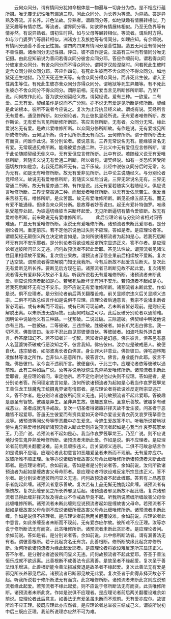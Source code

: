 <!-- { "loadSidebar": true } -->
　　云何众同分。谓有情同分犹如命根体是一物遍与一切身分为依。是不相应行蕴所摄。唯无覆无记性唯有漏通三界。问此众同分。为长养为等流。为异熟。答是异熟及等流。非长养。非色法故。异熟者。谓趣同分等。如地狱趣有情展转相似。乃至天趣等有情亦然。等流者。谓界同分等。如欲界有情展转相似。乃至无色界等有情亦然。有说异熟者。谓初生时得。如与父母等展转相似。等流者。谓后时方得。如与沙门婆罗门等展转相似。洲渚方土及族姓等有情同分。如理应知。有余师说。有情同分通善不善无记性摄。谓四向四果有情同分是善性摄。造五无间业有情同分不善性摄。诸余同分无记性摄。评曰。彼不应作是说。法虽有三种而有情同分唯无记摄。由此应知前说为善问若得众同分彼舍众同分耶。答应作顺前句。谓若得众同分彼定舍众同分。有舍众同分而不得众同分。谓阿罗汉般涅槃时。问若死此生彼时定舍众同分得众同分耶。答应作四句。有死此生彼而不舍众同分不得众同分。如地狱死还生地狱。乃至天死还生天等。有舍众同分得众同分。而非死此生彼。谓入正性离生等位。有死此生彼亦舍众同分亦得众同分。谓地狱等死生异趣等。有不死此生彼亦不舍众同分不得众同分。谓除前相。无有爱当言见所断修所断耶。乃至广说。问何故作此论。答为欲分别契经义故。谓契经说。爱有三种。一欲爱。二有爱。三无有爱。契经虽作是说而不广分别。亦不说无有爱是见所断是修所断。契经是此论根本。彼所不说者今应说之。复次为止异执显经义故。谓或有说。契经所言无有爱者。通见修所断。如分别论者。为止彼执显经所说。无有爱者唯修所断。故作斯论。无有爱当言见所断修所断耶。答应言修所断。无有者。众同分无常。缘此爱说名无有爱。是故此爱唯修所断。以众同分修所断故。有作是说。无有爱或见所断或修所断。云何见所断。谓于见所断法无有而贪。云何修所断。谓于修所断法无有而贪。问谁作此说。答分别论者。彼说意言。三界无常说名无有。能缘彼贪名无有爱。无常既通见修所断。能缘彼爱亦通二种。于此义中无有爱但应言修所断。谓于此论随顺契经无倒义中。无有爱但应言修所断。此中有说。若随经义说无有爱唯修所断。若随实义说无有爱通二所断。所以者何。谓契经说。如有一类恐怖苦受所逼切故作如是念。若我死后断坏无有。岂不乐哉。此经中说彼众同分后时无常。名为无有。如是无有唯修所断。故无有爱非见所断。此中论主说随经义。与分别论者竞释经义。故说无有爱唯修所断。若随实义如后当说。三界无常说名无有。三界无常通二所断。故无有爱亦通二种。有作是说。此无有爱若随实义若随经义。俱应说言唯修所断。三界无常虽通二种。而起爱者唯修所断。以无有爱依厌苦生。但爱当来苦器无有。唯修所断。是众苦器。故无有爱唯修所断。断见虽缘五部无有。而无有爱不能通缘。但缘当来众同分断。是故尊者妙音说曰。起无有爱补特伽罗。唯缘执受蕴界处起。为彼逼切缘彼当来断坏起爱。无见所断逼切有情令爱彼断。故无有爱唯修所断。前来略说无有爱唯修所断。
　　此后应理论者与分别论者相对问答难通。广显无有爱唯修所断。汝说无有爱唯修所断。诸预流者未断此爱耶者。是分别论者问。重定前宗。若不定他宗说他过失则不应理。答如是者。是应理论者答。谓顺契经无颠倒义所立决定故言如是。汝何所欲诸预流者为起如是心。若我死后断坏无有岂不安乐耶者。是分别论者将欲设难反定所宗显违正义。答不尔者。是应理论者遮彼所问显义无违。问何故预流者不起此爱耶。答见法性故。谓预流者见诸法性因果相续故不爱断。复次信业果故。谓预流者深信业果前后相续故不爱断。复次了达空故。谓预流者得空解脱门知无我我所。今有后断故不起爱贪后断灭。复次此无有爱断见所长养。要断见后方现在前。诸预流者已断断见故不起此爱。复次诸预流者得无有爱非择灭故必不复起。听我所说若无有爱唯修所断。诸预流者未断此爱。则应说预流者起如是心。若我死后断坏无有岂不安乐。若预流者不起如是心。若我死后断坏无有岂不安乐。则不应说无有爱唯修所断。诸预流者未断此爱。作如是说。俱不应理者。是分别论者前后两关翻覆设难。前关显顺宗违义后关显顺义违宗。二俱不可故总结言作如是说俱不应理。应理论者后通意言。我宗不说诸未断者皆必现前。或有未断而不现前。或有已断可现前故。若未断者皆必现前。是则应无解脱出离。以未断法无边际故。设起何时起之可尽。此后反破分别论者以通前难。因明论中说破他义有三种路。一犹预破。二说过破。三除遣破。佛契经中明破他说亦有三路。一胜彼破。二等彼破。三违宗破。胜彼破者。如长爪梵志白佛言。我一切不忍。佛告彼曰。汝亦不忍此自见耶彼便自伏。等彼破者。如波吒梨外道白佛言。乔答摩知幻不。若不知者非一切智。若知者应是幻惑。佛告彼言。俱茶邑有恶人名蓝婆铸茶破戒行恶汝知之不。彼言我知。佛告彼曰。汝亦应是破戒恶人。彼便自伏。违宗破者。如邬波离长者白佛言。身业罪大非意业。佛告彼曰。弹宅迦林羯凌伽林等谁之所作。岂非仙人恶意所作。彼答言尔。佛言。身业能作此耶。彼言不能。佛告彼曰。汝今岂不违前所言。彼便自伏。于此三中。应理论者依等彼破以通前难。此有三种如后广说。汝等亦说地狱傍生鬼异熟爱唯修所断。诸预流者未断此爱耶者。是应理论者问。审定他宗。若不定他宗说他过失则不应理。答如是者。是分别论者答。所问理定故言如是。汝何所欲诸预流者为起如是心我当作哀罗筏拏龙王善住龙王琰魔鬼王统摄鬼界诸有情耶者。是应理论者将欲设难反定所宗显违正义。答不尔者。是分别论者遮彼所问显义无违。问何故预流者不起此爱耶。答彼趣是愚圣有智故。彼趣是异生。圣非异生故。彼趣恶意乐。圣意乐善故。彼趣多有破戒恶业。圣者成就清净戒故。复次一切圣者得诸趣非择灭故不爱生彼。问圣者于恶趣皆不起爱耶。答虽无生彼爱而有资具爱如天帝释亦爱设支青衣药叉哀罗筏拏善住龙等。诸预流等闻父母等堕恶趣中亦生爱念。今遮生爱故答不尔。听我所说若地狱傍生鬼异熟爱唯修所断诸预流者未断此爱则应说预流者起如是心我当作哀罗筏拏龙王。乃至广说。若预流者不起如是心。我当作哀罗筏拏龙王。乃至广说。则不应说地狱傍生鬼异熟爱唯修所断。诸预流者未断此爱。作如是说。俱不应理者。是应理论者前后两关翻覆设难。前关显顺宗违义。后关显顺义违宗。二俱不可故总结言作如是说俱不应理。应理论者此初意言如恶趣爱圣者未断而不现前。无有爱亦应尔。故彼所难不顺正理。汝等亦说诸缠所缠故害父母命此缠唯修所断诸预流者未断此缠耶者。是应理论者问。余如前说。答如是者是分别论者答。余如前说。汝何所欲诸预流者为起如是缠故害父母命耶者。是应理论者将欲设难反定所宗显违正义。答不尔者。是分别论者遮彼所问显义无违。问何故预流者不起此缠耶。答若有上品恶意乐者能起此缠。诸预流者意乐善故。复次若有上品无惭无愧能起此缠。诸预流者有惭愧故。复次此缠邪见之所长养邪见后起。诸预流者邪见断故不起此缠。复次诸预流者已得此缠非择灭故及得此业不作戒故毕竟不起。听我所说若缠所缠故害父母命此缠唯修所断。诸预流者未断此缠则应说预流者起如是缠故害父母命。若预流者不起如是缠故害父母命则不应说诸缠所缠故害父母命此缠唯修所断。诸预流者未断此缠。作如是说俱不应理者。是应理论者前后两关翻覆设难。余如前说。应理论者此中意言。如此杀缠圣者未断而不现前。无有爱亦应尔故。彼所难不应正理。汝等亦说于修所断法无有而贪。此贪唯修所断。诸预流者未断此贪耶者。是应理论者问。余如前说。答如是者。是分别论者答。余如前说。此中修所断法者。谓有漏善法无有者。谓彼善根断。若于此起贪名无有贪。此善根断。修所断故缘此起贪亦修所断。汝何所欲诸预流者为缘此起爱耶者。是应理论者将欲设难反定所宗显违正义。答不尔者。是分别论者遮彼所问显义无违。问何故预流者不起此爱耶。答圣于善法恒乐成就不欲远离。此善根断不成善法令远离善。是故圣者不缘起爱。复次圣于善法恒乐增进。此善根断能令善法损减衰退是故圣者不缘起爱。复次此善法无有爱是邪见所长养邪见后起。诸预流者已断邪见故无此爱。复次圣者于此得非择灭故必不起。听我所说若于修所断法无有而贪。此贪唯修所断。诸预流者未断此贪则应说预流者缘此起爱。若预流者不缘此起爱。则不应说于修所断法无有而贪。此贪唯修所断。诸预流者未断此贪。作如是说俱不应理者。是应理论者前后两关翻覆设难余如前说。应理论者此后意言。如善法无有爱圣虽未断而不现前。无有爱亦应尔。故彼所难不应正理。彼既应理此亦应然者。是应理论者总举彼三结成己义。谓彼所说初中后三既应正理。我前所说理亦应然不可为难。
